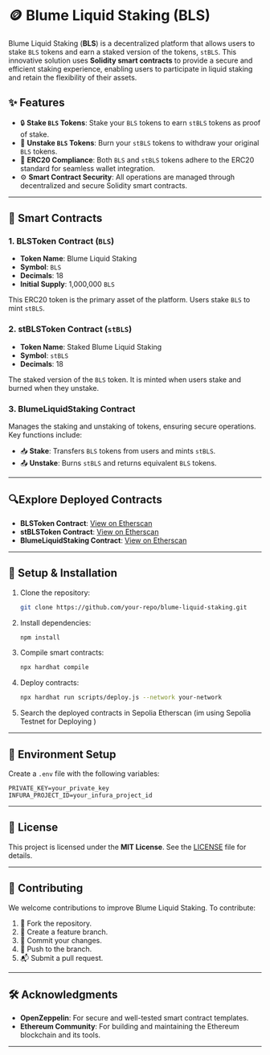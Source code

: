 #  🪙 Blume Liquid Staking (BLS)

Blume Liquid Staking (**BLS**) is a decentralized platform that allows users to stake `BLS` tokens and earn a staked version of the tokens, `stBLS`. This innovative solution uses **Solidity smart contracts** to provide a secure and efficient staking experience, enabling users to participate in liquid staking and retain the flexibility of their assets.

## ✨ Features

- 🔒 **Stake `BLS` Tokens**: Stake your `BLS` tokens to earn `stBLS` tokens as proof of stake.
- 🔄 **Unstake `BLS` Tokens**: Burn your `stBLS` tokens to withdraw your original `BLS` tokens.
- 💼 **ERC20 Compliance**: Both `BLS` and `stBLS` tokens adhere to the ERC20 standard for seamless wallet integration.
- ⚙️ **Smart Contract Security**: All operations are managed through decentralized and secure Solidity smart contracts.

---

## 🔐 Smart Contracts

### 1. **BLSToken Contract** (`BLS`)
- **Token Name**: Blume Liquid Staking
- **Symbol**: `BLS`
- **Decimals**: 18
- **Initial Supply**: 1,000,000 `BLS`
  
This ERC20 token is the primary asset of the platform. Users stake `BLS` to mint `stBLS`.

### 2. **stBLSToken Contract** (`stBLS`)
- **Token Name**: Staked Blume Liquid Staking
- **Symbol**: `stBLS`
- **Decimals**: 18
  
The staked version of the `BLS` token. It is minted when users stake and burned when they unstake.

### 3. **BlumeLiquidStaking Contract**
Manages the staking and unstaking of tokens, ensuring secure operations.  
Key functions include:  
- 📥 **Stake**: Transfers `BLS` tokens from users and mints `stBLS`.  
- 📤 **Unstake**: Burns `stBLS` and returns equivalent `BLS` tokens.  

---

## 🔍Explore Deployed Contracts 

- **BLSToken Contract**: [View on Etherscan](https://sepolia.etherscan.io/address/0x758C96cF0dfA419D0bdD863724A322e02b034621)  
- **stBLSToken Contract**: [View on Etherscan](https://sepolia.etherscan.io/address/0xB9a2D2FB4726f585BFF08A6fbf6494D3D3dC13C8)  
- **BlumeLiquidStaking Contract**: [View on Etherscan](https://sepolia.etherscan.io/address/0x9CF0dc014d25292Aae0a649870Bb777b79A28d6b)  

---

## 🚀 Setup & Installation

1. Clone the repository:  
   ```bash
   git clone https://github.com/your-repo/blume-liquid-staking.git
   ```

2. Install dependencies:  
   ```bash
   npm install
   ```

3. Compile smart contracts:  
   ```bash
   npx hardhat compile
   ```

4. Deploy contracts:  
   ```bash
   npx hardhat run scripts/deploy.js --network your-network
   ```

5. Search the deployed contracts in Sepolia Etherscan (im using Sepolia Testnet for Deploying )

---

## 🔧 Environment Setup

Create a `.env` file with the following variables:
```
PRIVATE_KEY=your_private_key
INFURA_PROJECT_ID=your_infura_project_id
```

---

## 📜 License

This project is licensed under the **MIT License**. See the [LICENSE](LICENSE) file for details.

---

## 🤝 Contributing

We welcome contributions to improve Blume Liquid Staking. To contribute:
1. 🍴 Fork the repository.
2. 🌿 Create a feature branch.
3. 💾 Commit your changes.
4. 🚀 Push to the branch.
5. 📬 Submit a pull request.

---

## 🛠 Acknowledgments

- **OpenZeppelin**: For secure and well-tested smart contract templates.
- **Ethereum Community**: For building and maintaining the Ethereum blockchain and its tools.

---
